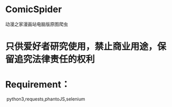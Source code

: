 # ComicSpider
动漫之家漫画站电脑版原图爬虫
# 只供爱好者研究使用，禁止商业用途，保留追究法律责任的权利
# Requirement：
  python3,requests,phantoJS,selenium
